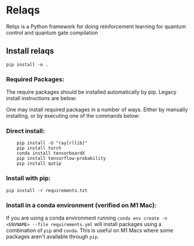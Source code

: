 
# Relaqs
Relqs is a Python framework for doing reinforcement learning for quantum control and quantum gate compilation 


## Install relaqs
```
pip install -e .
```

### Required Packages:
The require packages should be installed automatically by pip.  Legacy install instructions are below:





One may install required packages in a number of ways. Either by manually installing, or by executing one of the commands below:

### Direct install:
        pip install -U "ray[rllib]"
        pip install torch
        conda install tensorboardX
        pip install tensorflow-probability
        pip install qutip

### Install with pip:
`pip install -r requirements.txt`

### Install in a conda environment (verified on M1 Mac):
If you are using a conda environment running `conda env create -n <ENVNAME> --file requirements.yml` will install packages using a combination of `pip` and `conda`. This is useful on M1 Macs where some packages aren't available through `pip`.

